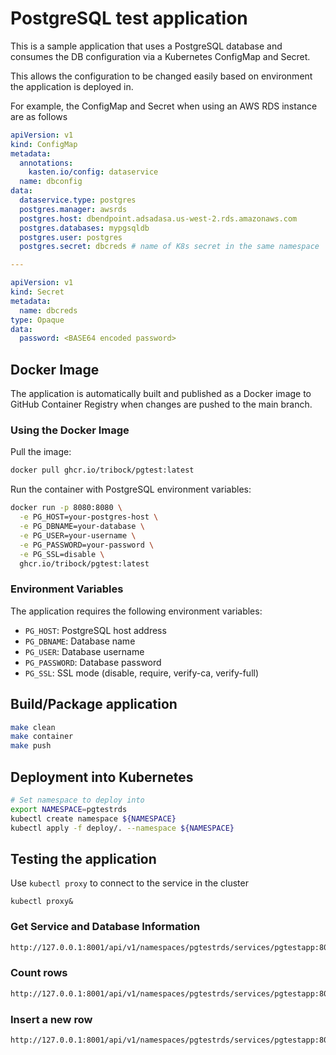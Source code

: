 # PostgreSQL test application

This is a sample application that uses a PostgreSQL database and consumes the DB configuration via a Kubernetes ConfigMap and Secret.

This allows the configuration to be changed easily based on environment the application is deployed in.

For example, the ConfigMap and Secret when using an AWS RDS instance are as follows
```yaml
apiVersion: v1
kind: ConfigMap
metadata:
  annotations:
    kasten.io/config: dataservice
  name: dbconfig
data:
  dataservice.type: postgres
  postgres.manager: awsrds
  postgres.host: dbendpoint.adsadasa.us-west-2.rds.amazonaws.com
  postgres.databases: mypgsqldb
  postgres.user: postgres
  postgres.secret: dbcreds # name of K8s secret in the same namespace

---

apiVersion: v1
kind: Secret
metadata:
  name: dbcreds
type: Opaque
data:
  password: <BASE64 encoded password>
  ```

## Docker Image

The application is automatically built and published as a Docker image to GitHub Container Registry when changes are pushed to the main branch.

### Using the Docker Image

Pull the image:
```bash
docker pull ghcr.io/tribock/pgtest:latest
```

Run the container with PostgreSQL environment variables:
```bash
docker run -p 8080:8080 \
  -e PG_HOST=your-postgres-host \
  -e PG_DBNAME=your-database \
  -e PG_USER=your-username \
  -e PG_PASSWORD=your-password \
  -e PG_SSL=disable \
  ghcr.io/tribock/pgtest:latest
```

### Environment Variables

The application requires the following environment variables:
- `PG_HOST`: PostgreSQL host address
- `PG_DBNAME`: Database name
- `PG_USER`: Database username
- `PG_PASSWORD`: Database password
- `PG_SSL`: SSL mode (disable, require, verify-ca, verify-full)

## Build/Package application
```bash
make clean
make container
make push
```

## Deployment into Kubernetes
```bash
# Set namespace to deploy into
export NAMESPACE=pgtestrds
kubectl create namespace ${NAMESPACE}
kubectl apply -f deploy/. --namespace ${NAMESPACE}
```

## Testing the application
Use `kubectl proxy` to connect to the service in the cluster
```
kubectl proxy&
```
### Get Service and Database Information
```bash
http://127.0.0.1:8001/api/v1/namespaces/pgtestrds/services/pgtestapp:8080/proxy/
```

### Count rows
```bash
http://127.0.0.1:8001/api/v1/namespaces/pgtestrds/services/pgtestapp:8080/proxy/count
```

### Insert a new row
```bash
http://127.0.0.1:8001/api/v1/namespaces/pgtestrds/services/pgtestapp:8080/proxy/insert
```



